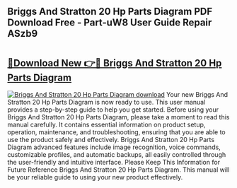 ## Briggs And Stratton 20 Hp Parts Diagram PDF Download Free - Part-uW8 User Guide Repair ASzb9

# <h2><a href="http://dfpwsf.blite.top/?on=Briggs+And+Stratton+20+Hp+Parts+Diagram">🔗Download New 👉🔴 Briggs And Stratton 20 Hp Parts Diagram</a></h2>

[![Briggs And Stratton 20 Hp Parts Diagram download](https://i.imgur.com/lujVjoI.png)](http://dfpwsf.blite.top/?on=Briggs+And+Stratton+20+Hp+Parts+Diagram)
Your new Briggs And Stratton 20 Hp Parts Diagram is now ready to use. This user manual provides a step-by-step guide to help you get started. Before using your Briggs And Stratton 20 Hp Parts Diagram, please take a moment to read this manual carefully. It contains essential information on product setup, operation, maintenance, and troubleshooting, ensuring that you are able to use the product safely and effectively. Briggs And Stratton 20 Hp Parts Diagram advanced features include image recognition, voice commands, customizable profiles, and automatic backups, all easily controlled through the user-friendly and intuitive interface. Please Keep This Information for Future Reference Briggs And Stratton 20 Hp Parts Diagram. This manual will be your reliable guide to using your new product effectively.
